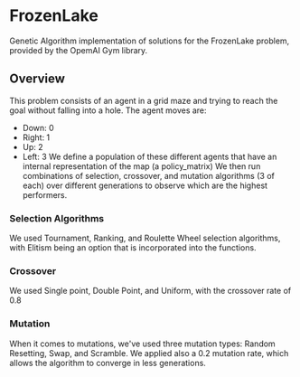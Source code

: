 # FrozenLake

Genetic Algorithm implementation of solutions for the FrozenLake problem, provided by the OpemAI Gym library.

## Overview

This problem consists of an agent in a grid maze and trying to reach the goal without falling into a hole. 
The agent moves are:
- Down: 0
- Right: 1
- Up: 2
- Left: 3
We define a population of these different agents that have an internal representation of the map (a policy_matrix)
We then run combinations of selection, crossover, and mutation algorithms (3 of each) over different generations to observe which are the highest performers.

### Selection Algorithms

We used Tournament, Ranking, and Roulette Wheel selection algorithms, with Elitism being an option that is incorporated into the functions.

### Crossover

We used Single point, Double Point, and Uniform, with the crossover rate of 0.8

### Mutation

When it comes to mutations, we've used three mutation types: Random Resetting, Swap, and Scramble. We applied also a 0.2 mutation rate, which allows the algorithm to converge in less generations.
